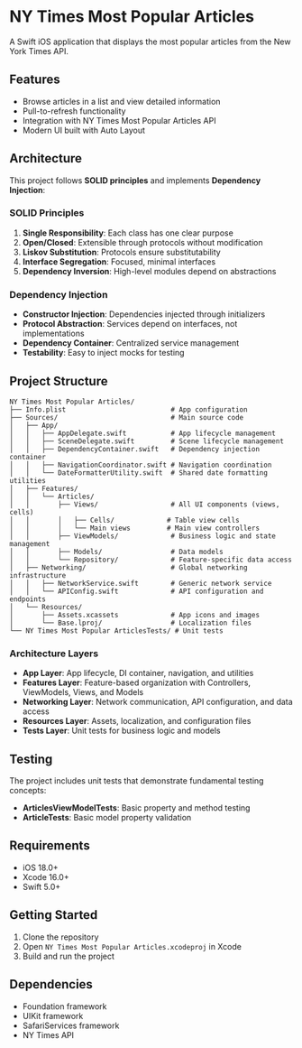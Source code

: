 # NY Times Most Popular Articles

A Swift iOS application that displays the most popular articles from the New York Times API.

## Features

- Browse articles in a list and view detailed information
- Pull-to-refresh functionality
- Integration with NY Times Most Popular Articles API
- Modern UI built with Auto Layout

## Architecture

This project follows **SOLID principles** and implements **Dependency Injection**:

### SOLID Principles

1. **Single Responsibility**: Each class has one clear purpose
2. **Open/Closed**: Extensible through protocols without modification
3. **Liskov Substitution**: Protocols ensure substitutability
4. **Interface Segregation**: Focused, minimal interfaces
5. **Dependency Inversion**: High-level modules depend on abstractions

### Dependency Injection

- **Constructor Injection**: Dependencies injected through initializers
- **Protocol Abstraction**: Services depend on interfaces, not implementations
- **Dependency Container**: Centralized service management
- **Testability**: Easy to inject mocks for testing

## Project Structure

```
NY Times Most Popular Articles/
├── Info.plist                          # App configuration
├── Sources/                            # Main source code
│   ├── App/
│   │   ├── AppDelegate.swift           # App lifecycle management
│   │   ├── SceneDelegate.swift         # Scene lifecycle management
│   │   ├── DependencyContainer.swift   # Dependency injection container
│   │   ├── NavigationCoordinator.swift # Navigation coordination
│   │   └── DateFormatterUtility.swift  # Shared date formatting utilities
│   ├── Features/
│   │   └── Articles/
│   │       ├── Views/                  # All UI components (views, cells)
│   │       │   ├── Cells/             # Table view cells
│   │       │   └── Main views         # Main view controllers
│   │       ├── ViewModels/             # Business logic and state management
│   │       ├── Models/                 # Data models
│   │       └── Repository/             # Feature-specific data access
│   ├── Networking/                     # Global networking infrastructure
│   │   ├── NetworkService.swift        # Generic network service
│   │   └── APIConfig.swift             # API configuration and endpoints
│   └── Resources/
│       ├── Assets.xcassets             # App icons and images
│       └── Base.lproj/                 # Localization files
└── NY Times Most Popular ArticlesTests/ # Unit tests
```

### Architecture Layers

- **App Layer**: App lifecycle, DI container, navigation, and utilities
- **Features Layer**: Feature-based organization with Controllers, ViewModels, Views, and Models
- **Networking Layer**: Network communication, API configuration, and data access
- **Resources Layer**: Assets, localization, and configuration files
- **Tests Layer**: Unit tests for business logic and models

## Testing

The project includes unit tests that demonstrate fundamental testing concepts:
- **ArticlesViewModelTests**: Basic property and method testing
- **ArticleTests**: Basic model property validation

## Requirements

- iOS 18.0+
- Xcode 16.0+
- Swift 5.0+

## Getting Started

1. Clone the repository
2. Open `NY Times Most Popular Articles.xcodeproj` in Xcode
3. Build and run the project

## Dependencies

- Foundation framework
- UIKit framework
- SafariServices framework
- NY Times API
